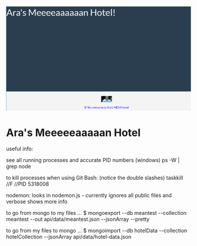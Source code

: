 ![Alt text](./public/images/Homepage.PNG?raw=true "Sneak Peek at the Hotel")

# Ara's Meeeeeaaaaan Hotel


useful info:

see all running processes and accurate PID numbers (windows)
ps -W | grep node

to kill processes when using Git Bash: (notice the double slashes)
taskkill //F //PID 5318008

nodemon:
looks in nodemon.js - currently ignores all public files and verbose shows more info


to go from mongo to my files ...
$ mongoexport --db meantest --collection meantest --out api/data/meantest.json --jsonArray --pretty


to go from my files to mongo ...
$ mongoimport --db hotelData --collection hotelCollection --jsonArray api/data/hotel-data.json
